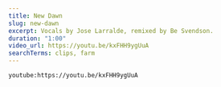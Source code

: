 ```yaml
---
title: New Dawn
slug: new-dawn
excerpt: Vocals by Jose Larralde, remixed by Be Svendson.
duration: "1:00"
video_url: https://youtu.be/kxFHH9ygUuA
searchTerms: clips, farm
---
```

`youtube:https://youtu.be/kxFHH9ygUuA`